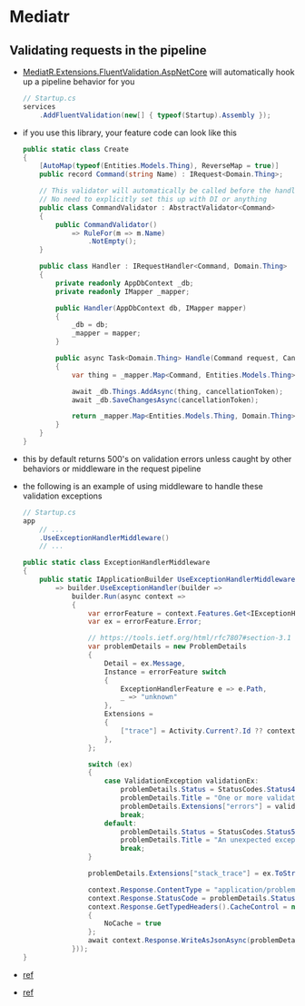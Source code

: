 # Mediatr

## Validating requests in the pipeline

- [MediatR.Extensions.FluentValidation.AspNetCore](https://github.com/GetoXs/MediatR.Extensions.FluentValidation.AspNetCore) will automatically hook up a pipeline behavior for you

    ```cs
    // Startup.cs
    services
        .AddFluentValidation(new[] { typeof(Startup).Assembly });
    ```

- if you use this library, your feature code can look like this

    ```cs
    public static class Create
    {
        [AutoMap(typeof(Entities.Models.Thing), ReverseMap = true)]
        public record Command(string Name) : IRequest<Domain.Thing>;

        // This validator will automatically be called before the handler
        // No need to explicitly set this up with DI or anything
        public class CommandValidator : AbstractValidator<Command>
        {
            public CommandValidator()
                => RuleFor(m => m.Name)
                    .NotEmpty();
        }

        public class Handler : IRequestHandler<Command, Domain.Thing>
        {
            private readonly AppDbContext _db;
            private readonly IMapper _mapper;

            public Handler(AppDbContext db, IMapper mapper)
            {
                _db = db;
                _mapper = mapper;
            }

            public async Task<Domain.Thing> Handle(Command request, CancellationToken cancellationToken)
            {
                var thing = _mapper.Map<Command, Entities.Models.Thing>(request);

                await _db.Things.AddAsync(thing, cancellationToken);
                await _db.SaveChangesAsync(cancellationToken);

                return _mapper.Map<Entities.Models.Thing, Domain.Thing>(thing);
            }
        }
    }
    ```

- this by default returns 500's on validation errors unless caught by other behaviors or middleware in the request pipeline
- the following is an example of using middleware to handle these validation exceptions

    ```cs
    // Startup.cs
    app
        // ...
        .UseExceptionHandlerMiddleware()
        // ...
    ```

    ```cs
    public static class ExceptionHandlerMiddleware
    {
        public static IApplicationBuilder UseExceptionHandlerMiddleware(this IApplicationBuilder builder)
            => builder.UseExceptionHandler(builder =>
                builder.Run(async context =>
                {
                    var errorFeature = context.Features.Get<IExceptionHandlerFeature>();
                    var ex = errorFeature.Error;

                    // https://tools.ietf.org/html/rfc7807#section-3.1
                    var problemDetails = new ProblemDetails
                    {
                        Detail = ex.Message,
                        Instance = errorFeature switch
                        {
                            ExceptionHandlerFeature e => e.Path,
                            _ => "unknown"
                        },
                        Extensions =
                        {
                            ["trace"] = Activity.Current?.Id ?? context?.TraceIdentifier
                        },
                    };

                    switch (ex)
                    {
                        case ValidationException validationEx:
                            problemDetails.Status = StatusCodes.Status400BadRequest;
                            problemDetails.Title = "One or more validation errors have occurred";
                            problemDetails.Extensions["errors"] = validationEx.Errors;
                            break;
                        default:
                            problemDetails.Status = StatusCodes.Status500InternalServerError;
                            problemDetails.Title = "An unexpected exception has occurred";
                            break;
                    }

                    problemDetails.Extensions["stack_trace"] = ex.ToString();

                    context.Response.ContentType = "application/problem+json";
                    context.Response.StatusCode = problemDetails.Status.Value;
                    context.Response.GetTypedHeaders().CacheControl = new CacheControlHeaderValue()
                    {
                        NoCache = true
                    };
                    await context.Response.WriteAsJsonAsync(problemDetails);
                }));
    }
    ```

- [ref](https://timdeschryver.dev/blog/creating-a-new-csharp-api-validate-incoming-requests)
- [ref](https://stackoverflow.com/questions/54104138/mediatr-fluent-validation-response-from-pipeline-behavior)
